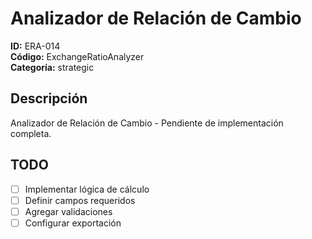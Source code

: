 # Analizador de Relación de Cambio

**ID:** ERA-014  
**Código:** ExchangeRatioAnalyzer  
**Categoría:** strategic

## Descripción
Analizador de Relación de Cambio - Pendiente de implementación completa.

## TODO
- [ ] Implementar lógica de cálculo
- [ ] Definir campos requeridos
- [ ] Agregar validaciones
- [ ] Configurar exportación
